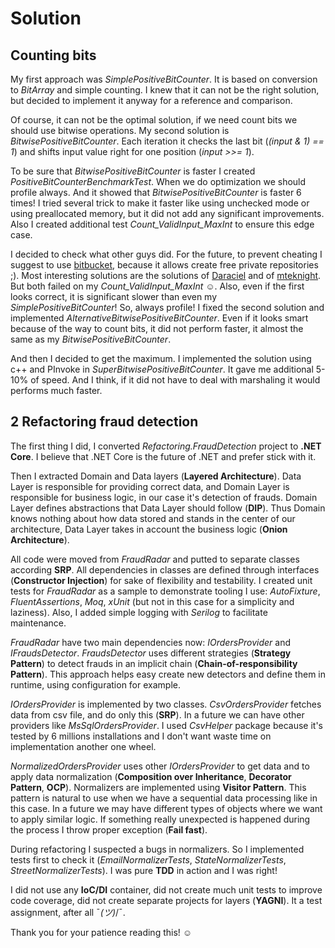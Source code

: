 # Solution

## Counting bits

My first approach was *SimplePositiveBitCounter*. It is based on conversion to *BitArray* and simple counting. I knew that it can not be the right solution, but decided to implement it anyway for a reference and comparison.

Of course, it can not be the optimal solution, if we need count bits we should use bitwise operations.
My second solution is *BitwisePositiveBitCounter*. Each iteration it checks the last bit (*(input & 1) == 1*) and shifts input value right for one position (*input >>= 1*).

To be sure that *BitwisePositiveBitCounter* is faster I created *PositiveBitCounterBenchmarkTest*. When we do optimization we should profile always. And it showed that *BitwisePositiveBitCounter* is faster 6 times! I tried several trick to make it faster like using unchecked mode or using preallocated memory, but it did not add any significant improvements. Also I created additional test *Count_ValidInput_MaxInt* to ensure this edge case.

I decided to check what other guys did. For the future, to prevent cheating I suggest to use [bitbucket](https://bitbucket.org/), because it allows create free private repositories ;). Most interesting solutions are the solutions of [Daraciel](https://github.com/Daraciel/recruitment-challenges/blob/software-engineer-dotnet/Algorithms.CountingBits/PositiveBitCounter.cs) and of [mteknight](https://github.com/mteknight/payvision-recruitment-challenges/blob/software-engineer-dotnet/Algorithms.CountingBits/PositiveBitCounter.cs). But both failed on my *Count_ValidInput_MaxInt* ☺. Also, even if the first looks correct, it is significant slower than even my *SimplePositiveBitCounter*! So, always profile! I fixed the second solution and implemented *AlternativeBitwisePositiveBitCounter*. Even if it looks smart because of the way to count bits, it did not perform faster, it almost the same as my *BitwisePositiveBitCounter*.

And then I decided to get the maximum. I implemented the solution using c++ and PInvoke in *SuperBitwisePositiveBitCounter*. It gave me additional 5-10% of speed. And I think, if it did not have to deal with marshaling it would performs much faster.

## 2 Refactoring fraud detection

The first thing I did, I converted *Refactoring.FraudDetection* project to **.NET Core**. I believe that .NET Core is the future of .NET and prefer stick with it.

Then I extracted Domain and Data layers (**Layered Architecture**). Data Layer is responsible for providing correct data, and Domain Layer is responsible for business logic, in our case it's detection of frauds. Domain Layer defines abstractions that Data Layer should follow (**DIP**). Thus Domain knows nothing about how data stored and stands in the center of our architecture, Data Layer takes in account the business logic (**Onion Architecture**).

All code were moved from *FraudRadar* and putted to separate classes according **SRP**. All dependencies in classes are defined through interfaces (**Constructor Injection**) for sake of flexibility and testability. I created unit tests for *FraudRadar* as a sample to demonstrate tooling I use: *AutoFixture*, *FluentAssertions*, *Moq*, *xUnit* (but not in this case for a simplicity and laziness). Also, I added simple logging with *Serilog* to facilitate maintenance.

*FraudRadar* have two main dependencies now: *IOrdersProvider* and *IFraudsDetector*. *FraudsDetector* uses different strategies (**Strategy Pattern**) to detect frauds in an implicit chain (**Chain-of-responsibility Pattern**). This approach helps easy create new detectors and define them in runtime, using configuration for example.

*IOrdersProvider* is implemented by two classes. *CsvOrdersProvider* fetches data from csv file, and do only this (**SRP**). In a future we can have other providers like *MsSqlOrdersProvider*. I used *CsvHelper* package because it's tested by 6 millions installations and I don't want waste time on implementation another one wheel.

*NormalizedOrdersProvider* uses other *IOrdersProvider* to get data and to apply data normalization (**Composition over Inheritance**, **Decorator Pattern**, **OCP**). Normalizers are implemented using **Visitor Pattern**. This pattern is natural to use when we have a sequential data processing like in this case. In a future we may have different types of objects where we want to apply similar logic. If something really unexpected is happened during the process I throw proper exception (**Fail fast**).

During refactoring I suspected a bugs in normalizers. So I implemented tests first to check it (*EmailNormalizerTests*, *StateNormalizerTests*, *StreetNormalizerTests*). I was pure **TDD** in action and I was right!

I did not use any **IoC/DI** container, did not create much unit tests to improve code coverage, did not create separate projects for layers (**YAGNI**). It a test assignment, after all ¯_(ツ)_/¯.

Thank you for your patience reading this! ☺